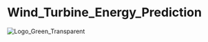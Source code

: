# Wind_Turbine_Energy_Prediction
![Logo_Green_Transparent](https://github.com/user-attachments/assets/f4fe13b8-1cd2-4450-b17c-d1ac93a5a25f)
